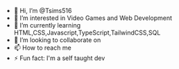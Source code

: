 - 👋 Hi, I’m @Tsims516
- 👀 I’m interested in Video Games and Web Development 
- 🌱 I’m currently learning HTML,CSS,Javascript,TypeScript,TailwindCSS,SQL
- 💞️ I’m looking to collaborate on 
- 📫 How to reach me  
- ⚡ Fun fact: I'm a self taught dev

<!---
Tsims516/Tsims516 is a ✨ special ✨ repository because its `README.md` (this file) appears on your GitHub profile.
You can click the Preview link to take a look at your changes.
--->
